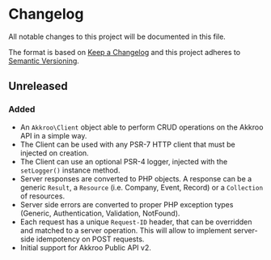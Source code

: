 # Changelog

All notable changes to this project will be documented in this file.

The format is based on [Keep a Changelog](http://keepachangelog.com/en/1.0.0/)
and this project adheres to [Semantic Versioning](http://semver.org/spec/v2.0.0.html).

## Unreleased

### Added

 - An `Akkroo\Client` object able to perform CRUD operations on the Akkroo API in a simple way.
 - The Client can be used with any PSR-7 HTTP client that must be injected on creation.
 - The Client can use an optional PSR-4 logger, injected with the `setLogger()` instance method.
 - Server responses are converted to PHP objects. A response can be a generic `Result`, a `Resource`
   (i.e. Company, Event, Record) or a `Collection` of resources.
 - Server side errors are converted to proper PHP exception types (Generic, Authentication,
   Validation, NotFound).
 - Each request has a unique `Request-ID` header, that can be overridden and matched to
   a server operation. This will allow to implement server-side idempotency on POST requests.
 - Initial support for Akkroo Public API v2.
